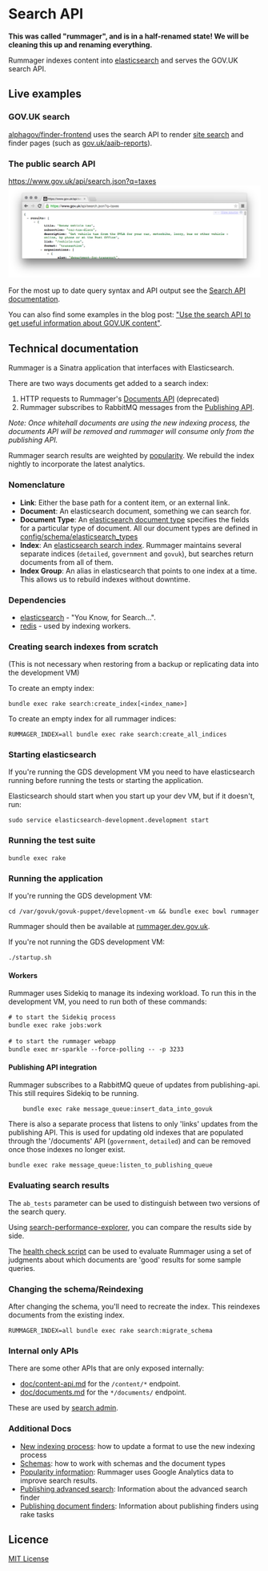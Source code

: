 # Search API

**This was called "rummager", and is in a half-renamed state!  We will be cleaning this up and renaming everything.**

Rummager indexes content into [elasticsearch](https://www.elastic.co/products/elasticsearch) and serves the GOV.UK search API.

## Live examples

### GOV.UK search
[alphagov/finder-frontend](https://github.com/alphagov/finder-frontend) uses
the search API to render [site search](https://www.gov.uk/search) and finder pages (such as [gov.uk/aaib-reports](https://www.gov.uk/aaib-reports)).

### The public search API
https://www.gov.uk/api/search.json?q=taxes
![Screenshot of API Response](doc/api-screenshot.png)

For the most up to date query syntax and API output see the [Search API documentation](https://docs.publishing.service.gov.uk/apis/search/search-api.html).

You can also find some examples in the blog post: ["Use the search API to get useful information about GOV.UK content"](https://gdsdata.blog.gov.uk/2016/05/26/use-the-search-api-to-get-useful-information-about-gov-uk-content/).

## Technical documentation

Rummager is a Sinatra application that interfaces with Elasticsearch.

There are two ways documents get added to a search index:

1. HTTP requests to Rummager's [Documents API](doc/documents.md) (deprecated)
2. Rummager subscribes to RabbitMQ messages from the
	 [Publishing API](https://github.com/alphagov/publishing-api).

*Note: Once whitehall documents are using the new indexing process, the documents API will be removed and rummager will consume only
from the publishing API.*

Rummager search results are weighted by [popularity](doc/popularity.md). We
rebuild the index nightly to incorporate the latest analytics.

### Nomenclature

- **Link**: Either the base path for a content item, or an external link.
- **Document**: An elasticsearch document, something we can search for.
- **Document Type**: An [elasticsearch document
	type](https://www.elastic.co/guide/en/elasticsearch/guide/current/mapping.html)
	specifies the fields for a particular type of document. All our document
	types are defined in
	[config/schema/elasticsearch_types](config/schema/elasticsearch_types)
- **Index**: An [elasticsearch search
	index](https://www.elastic.co/blog/what-is-an-elasticsearch-index). Rummager
	maintains several separate indices (`detailed`, `government` and `govuk`), 
	but searches return documents from all of them.
- **Index Group**: An alias in elasticsearch that points to one index at a
	time. This allows us to rebuild indexes without downtime.
  
### Dependencies

- [elasticsearch](https://github.com/elastic/elasticsearch) - "You Know, for Search...".
- [redis](https://github.com/redis/redis) - used by indexing workers.

### Creating search indexes from scratch
(This is not necessary when restoring from a backup or replicating data into the development VM)

To create an empty index:

    bundle exec rake search:create_index[<index_name>]

To create an empty index for all rummager indices:

    RUMMAGER_INDEX=all bundle exec rake search:create_all_indices

### Starting elasticsearch
If you're running the GDS development VM you need to have elasticsearch running before running the tests or starting the application.

Elasticsearch should start when you start up your dev VM, but if it doesn't, run:

	sudo service elasticsearch-development.development start

### Running the test suite

    bundle exec rake

### Running the application

If you're running the GDS development VM:

    cd /var/govuk/govuk-puppet/development-vm && bundle exec bowl rummager

Rummager should then be available at
[rummager.dev.gov.uk](http://rummager.dev.gov.uk/search.json?q=taxes).

If you're not running the GDS development VM:

    ./startup.sh

#### Workers
Rummager uses Sidekiq to manage its indexing workload. To run
this in the development VM, you need to run both of these commands:

    # to start the Sidekiq process
    bundle exec rake jobs:work

    # to start the rummager webapp
    bundle exec mr-sparkle --force-polling -- -p 3233

#### Publishing API integration
Rummager subscribes to a RabbitMQ queue of updates from publishing-api. This still requires Sidekiq to be running.

		bundle exec rake message_queue:insert_data_into_govuk

There is also a separate process that listens to only 'links' updates from the publishing API. This is used for updating old indexes that are populated through the '/documents' API (`government`, `detailed`) and can be removed once those indexes no longer exist.

    bundle exec rake message_queue:listen_to_publishing_queue


### Evaluating search results
The `ab_tests` parameter can be used to distinguish between two versions of
the search query.

Using [search-performance-explorer](https://github.com/alphagov/search-performance-explorer),
you can compare the results side by side.

The [health check script](https://github.com/alphagov/search-performance-explorer/blob/master/health-check.md)
can be used to evaluate Rummager using a set of judgments about which documents
are 'good' results for some sample queries.

### Changing the schema/Reindexing

After changing the schema, you'll need to recreate the index. This reindexes documents from the existing index.

    RUMMAGER_INDEX=all bundle exec rake search:migrate_schema

### Internal only APIs

There are some other APIs that are only exposed internally:

- [doc/content-api.md](doc/content-api.md) for the `/content/*` endpoint.
- [doc/documents.md](doc/documents.md) for the `*/documents/` endpoint.

These are used by [search admin](https://github.com/alphagov/search-admin/).

### Additional Docs

- [New indexing process](doc/new-indexing-process.md): how to update a format to use the new indexing process
- [Schemas](doc/schemas.md): how to work with schemas and the document types
- [Popularity information](doc/popularity.md): Rummager uses Google Analytics
	data to improve search results.
- [Publishing advanced search](doc/advanced-search.md): Information about the advanced search finder
- [Publishing document finders](doc/publishing-finders.md): Information about publishing finders using rake tasks

## Licence

[MIT License](LICENCE.txt)
